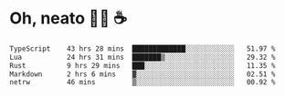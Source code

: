 # Oh, neato 🧑‍💻 ☕

<!--START_SECTION:waka-->

```txt
TypeScript    43 hrs 28 mins  █████████████░░░░░░░░░░░░   51.97 %
Lua           24 hrs 31 mins  ███████▒░░░░░░░░░░░░░░░░░   29.32 %
Rust          9 hrs 29 mins   ███░░░░░░░░░░░░░░░░░░░░░░   11.35 %
Markdown      2 hrs 6 mins    ▓░░░░░░░░░░░░░░░░░░░░░░░░   02.51 %
netrw         46 mins         ▒░░░░░░░░░░░░░░░░░░░░░░░░   00.92 %
```

<!--END_SECTION:waka-->
